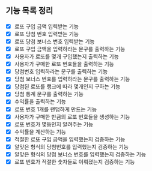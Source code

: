 ## 기능 목록 정리

- [x] 로또 구입 금액 입력받는 기능
- [x] 로또 당첨 번호 입력받는 기능
- [x] 로또 당첨 보너스 번호 입력받는 기능
- [x] 로또 구입 금액을 입력하라는 문구를 출력하는 기능
- [x] 사용자가 로또를 몇개 구입했는지 출력하는 기능
- [x] 사용자가 구매한 로또 번호들을 출력하는 기능
- [x] 당첨번호 입력하라는 문구를 출력하는 기능
- [x] 당첨 보너스 번호를 입력하라는 문구를 출력하는 기능
- [x] 당첨된 로또를 랭크에 따라 몇개인지 구하는 기능
- [x] 당첨 통계 문구를 출력하는 기능
- [x] 수익률을 출력하는 기능
- [x] 로또 번호 1개를 랜덤하게 만드는 기능
- [x] 사용자가 구매한 만큼의 로또 번호들을 생성하는 기능
- [x] 로또 번호가 몇등인지 알려주는 기능
- [x] 수익률을 계산하는 기능
- [x] 적절한 로또 구입 금액을 입력했는지 검증하는 기능
- [x] 알맞은 형식의 당첨번호를 입력했는지 검증하는 기능
- [x] 알맞은 형식의 당첨 보너스 번호를 입력했는지 검증하는 기능
- [x] 로또 번호가 적절한 숫자들로 이뤄졌는지 검증하는 기능